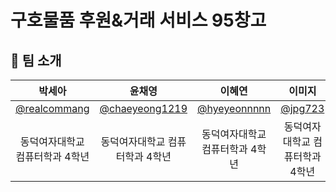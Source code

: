 # 구호물품 후원&거래 서비스 95창고

## 🙌 팀 소개

|      박세아       |          윤채영         |       이혜연         |     이미지         |          
|:---:|:---:|:---:|:---:|
|   [@realcommang](https://github.com/realcommang)   |    [@chaeyeong1219](https://github.com/chaeyeong1219)  | [@hyeyeonnnnn](https://github.com/hyeyeonnnnn)  | [@jpg723](https://github.com/jpg723)  |
| 동덕여자대학교 컴퓨터학과 4학년 | 동덕여자대학교 컴퓨터학과 4학년 | 동덕여자대학교 컴퓨터학과 4학년 | 동덕여자대학교 컴퓨터학과 4학년 |
